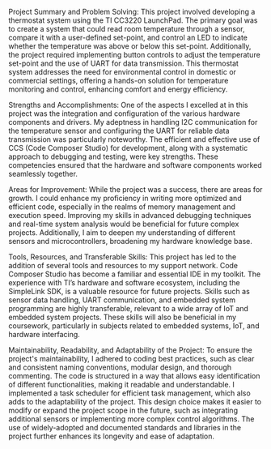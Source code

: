 Project Summary and Problem Solving:
This project involved developing a thermostat system using the TI CC3220 LaunchPad. The primary goal was to create a system that could read room temperature through a sensor, compare it with a user-defined set-point, and control an LED to indicate whether the temperature was above or below this set-point. Additionally, the project required implementing button controls to adjust the temperature set-point and the use of UART for data transmission. This thermostat system addresses the need for environmental control in domestic or commercial settings, offering a hands-on solution for temperature monitoring and control, enhancing comfort and energy efficiency.

Strengths and Accomplishments:
One of the aspects I excelled at in this project was the integration and configuration of the various hardware components and drivers. My adeptness in handling I2C communication for the temperature sensor and configuring the UART for reliable data transmission was particularly noteworthy. The efficient and effective use of CCS (Code Composer Studio) for development, along with a systematic approach to debugging and testing, were key strengths. These competencies ensured that the hardware and software components worked seamlessly together.

Areas for Improvement:
While the project was a success, there are areas for growth. I could enhance my proficiency in writing more optimized and efficient code, especially in the realms of memory management and execution speed. Improving my skills in advanced debugging techniques and real-time system analysis would be beneficial for future complex projects. Additionally, I aim to deepen my understanding of different sensors and microcontrollers, broadening my hardware knowledge base.

Tools, Resources, and Transferable Skills:
This project has led to the addition of several tools and resources to my support network. Code Composer Studio has become a familiar and essential IDE in my toolkit. The experience with TI’s hardware and software ecosystem, including the SimpleLink SDK, is a valuable resource for future projects. Skills such as sensor data handling, UART communication, and embedded system programming are highly transferable, relevant to a wide array of IoT and embedded system projects. These skills will also be beneficial in my coursework, particularly in subjects related to embedded systems, IoT, and hardware interfacing.

Maintainability, Readability, and Adaptability of the Project:
To ensure the project's maintainability, I adhered to coding best practices, such as clear and consistent naming conventions, modular design, and thorough commenting. The code is structured in a way that allows easy identification of different functionalities, making it readable and understandable. I implemented a task scheduler for efficient task management, which also adds to the adaptability of the project. This design choice makes it easier to modify or expand the project scope in the future, such as integrating additional sensors or implementing more complex control algorithms. The use of widely-adopted and documented standards and libraries in the project further enhances its longevity and ease of adaptation.
